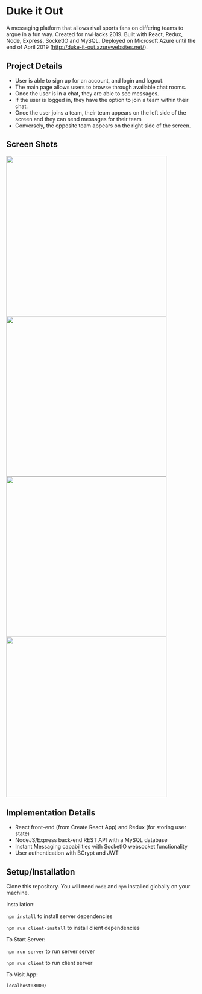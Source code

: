 # Duke it Out

A messaging platform that allows rival sports fans on differing teams to argue in a fun way. Created for nwHacks 2019. Built with React, Redux, Node, Express, SocketIO and MySQL. Deployed on Microsoft Azure until the end of April 2019 (http://duke-it-out.azurewebsites.net/).

## Project Details
* User is able to sign up for an account, and login and logout.
* The main page allows users to browse through available chat rooms.
* Once the user is in a chat, they are able to see messages.
* If the user is logged in, they have the option to join a team within their chat.
* Once the user joins a team, their team appears on the left side of the screen and they can send messages for their team
* Conversely, the opposite team appears on the right side of the screen.

## Screen Shots
<img src="https://github.com/Chrom3e/duke-it-out/blob/master/pics/2019-03-21%2020_24_14-Duke%20It%20Out.png" width=425px style="display:inline"> <img src="https://github.com/Chrom3e/duke-it-out/blob/master/pics/2019-03-21%2020_24_57-Duke%20It%20Out.png" width=425px> <img src="https://github.com/Chrom3e/duke-it-out/blob/master/pics/2019-03-21%2020_26_10-Duke%20It%20Out.png" width=425px> <img src="https://github.com/Chrom3e/duke-it-out/blob/master/pics/2019-03-21%2020_30_54-Duke%20It%20Out.png" width=425px>

## Implementation Details
* React front-end (from Create React App) and Redux (for storing user state)
* NodeJS/Express back-end REST API with a MySQL database
* Instant Messaging capabilities with SocketIO websocket functionality
* User authentication with BCrypt and JWT


## Setup/Installation  

Clone this repository. You will need `node` and `npm` installed globally on your machine.  

Installation:

`npm install` to install server dependencies

`npm run client-install` to install client dependencies

To Start Server:

`npm run server` to run server server

`npm run client` to run client server

To Visit App:

`localhost:3000/`  
